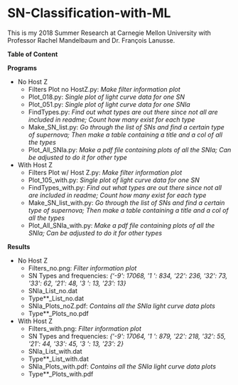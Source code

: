 # SN-Classification-with-ML

This is my 2018 Summer Research at Carnegie Mellon University with Professor Rachel Mandelbaum and Dr. François Lanusse. 

**Table of Content**

**Programs**

  - No Host Z
     - Filters Plot no HostZ.py: *Make filter information plot*
     - Plot_018.py: *Single plot of light curve data for one SN*
     - Plot_051.py: *Single plot of light curve data for one SNIa*
     - FindTypes.py: *Find out what types are out there since not all are included in readme; Count how many exist for each type*
     - Make_SN_list.py: *Go through the list of SNs and find a certain type of supernova; Then make a table containing a title and a col of all the types*
     - Plot_All_SNIa.py: *Make a pdf file containing plots of all the SNIa; Can be adjusted to do it for other type*
  - With Host Z
     - Filters Plot w/ Host Z.py: *Make filter information plot*
     - Plot_105_with.py: *Single plot of light curve data for one SN*
     - FindTypes_with.py: *Find out what types are out there since not all are included in readme; Count how many exist for each type*
     - Make_SN_list_with.py: *Go through the list of SNs and find a certain type of supernova; Then make a table containing a title and a col of all the types*
     - Plot_All_SNIa_with.py: *Make a pdf file containing plots of all the SNIa; Can be adjusted to do it for other types*

**Results**

   - No Host Z
     - Filters_no.png: *Filter information plot*
     - SN Types and frequencies: *{‘-9': 17068, '1 ': 834, '22': 236, '32': 73, '33': 62, '21': 48, '3 ': 13, '23': 13}*
     - SNIa_List_no.dat
     - Type\*\*_List_no.dat
     - SNIa_Plots_noZ.pdf: *Contains all the SNIa light curve data plots* 
     - Type\*\*_Plots_no.pdf
   - With Host Z
     - Filters_with.png: *Filter information plot*
     - SN Types and frequencies: *{'-9': 17064, '1 ': 879, '22': 218, '32': 55, '21': 44, '33': 45, '3 ': 13, '23': 2}*
     - SNIa_List_with.dat
     - Type\*\*_List_with.dat
     - SNIa_Plots_with.pdf: *Contains all the SNIa light curve data plots*
     - Type\*\*_Plots_with.pdf
